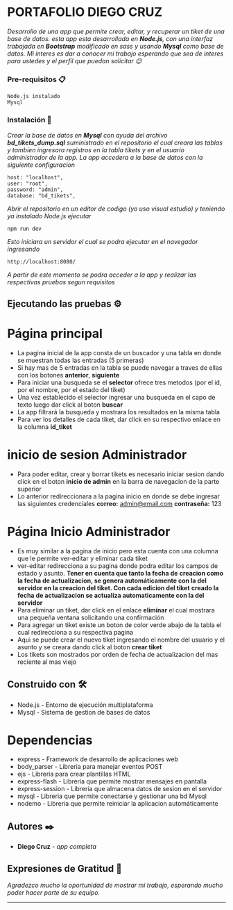 # PORTAFOLIO DIEGO CRUZ

_Desarrollo de una app que permite crear, editar, y recuperar un tiket de una base de datos._
_esta app esta desarrollada en **Node.js**, con una interfaz trabajada en **Bootstrap** modificado en sass y usando **Mysql** como_
_base de datos._ 
_Mi interes es dar a conocer mi trabajo esperando que sea de interes para ustedes y el perfil que puedan solicitar 😊_


### Pre-requisitos 📋

```
Node.js instalado
Mysql
```

### Instalación 🔧

_Crear la base de datos en **Mysql** con ayuda del archivo **bd_tikets_dump.sql** suministrado en el_ 
_repositorio el cual creara las tablas y tambien ingresara registros en la tabla tikets y en el usuario_
_administrador de la app._
_La app accedera a la base de datos con la siguiente configuracion_

```
host: "localhost",
user: "root",
password: "admin",
database: "bd_tikets",
```

_Abrir el repositorio en un editor de codigo (yo uso visual estudio) y teniendo ya instalado_
_Node.js ejecutar_

```
npm run dev
```

_Esto iniciara un servidor el cual se podra ejecutar en el navegador ingresando_

```
http://localhost:8080/
```

_A partir de este momento se podra acceder a la app y realizar las respectivas pruebas segun requisitos_

## Ejecutando las pruebas ⚙️

# Página principal

* La pagina inicial de la app consta de un buscador y una tabla en donde se muestran todas las entradas (5 primeras) 
* Si hay mas de 5 entradas en la tabla se puede navegar a traves de ellas con los botones **anterior**, **siguiente**
* Para iniciar una busqueda se el **selector** ofrece tres metodos (por el id, por el nombre, por el estado del tiket)
* Una vez establecido el selector ingresar una busqueda en el capo de texto luego dar click al boton **buscar**
* La app filtrará la busqueda y mostrara los resultados en la misma tabla
* Para ver los detalles de cada tiket, dar click en su respectivo enlace en la columna **id_tiket**

# inicio de sesion Administrador

* Para poder editar, crear y borrar tikets es necesario iniciar sesion dando click en el boton **inicio de admin** en la
  barra de navegacion de la parte superior
* Lo anterior redireccionara a la pagina inicio en donde se debe ingresar las siguientes credenciales
  **correo:** admin@email.com
  **contraseña:** 123

# Página Inicio Administrador

* Es muy similar a la pagina de inicio pero esta cuenta con una columna que le permite ver-editar y eliminar cada tiket
* ver-editar redirecciona a su pagina donde podra editar los campos de estado y asunto. **Tener en cuenta que tanto la fecha de**
  **creacion como la fecha de actualizacion, se genera automáticamente con la del servidor en la creacion del tiket. Con cada edicion del tiket**
  **creado la fecha de actualizacion se actualiza automaticamente con la del servidor**
* Para eliminar un tiket, dar click en el enlace **eliminar** el cual mostrara una pequeña ventana solicitando una confirmación
* Para agregar un tiket existe un boton de color verde abajo de la tabla el cual redirecciona a su respectiva pagina
* Aqui se puede crear el nuevo tiket ingresando el nombre del usuario y el asunto y se creara dando click al boton **crear tiket**
* Los tikets son mostrados por orden de fecha de actualizacion del mas reciente al mas viejo

## Construido con 🛠️

* Node.js - Entorno de ejecución multiplataforma
* Mysql - Sistema de gestion de bases de datos

# Dependencias

* express - Framework de desarrollo de aplicaciones web
* body_parser - Libreria para manejar eventos POST
* ejs - Libreria para crear plantillas HTML
* express-flash - Libreria que permite mostrar mensajes en pantalla
* express-session - Libreria que almacena datos de sesion en el servidor
* mysql - Libreria que permite conectarse y gestionar una bd Mysql
* nodemo - Libreria que permite reiniciar la aplicacion automáticamente

## Autores ✒️

* **Diego Cruz** - *app completa* 

## Expresiones de Gratitud 🎁

_Agradezco mucho la oportunidad de mostrar mi trabajo, esperando mucho poder hacer parte de su equipo._

---

